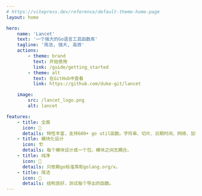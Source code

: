 ```yaml
---
# https://vitepress.dev/reference/default-theme-home-page
layout: home

hero:
    name: 'Lancet'
    text: '一个强大的Go语言工具函数库'
    tagline: '简洁, 强大, 高效'
    actions:
        - theme: brand
          text: 开始使用
          link: /guide/getting_started
        - theme: alt
          text: 在GitHub中查看
          link: https://github.com/duke-git/lancet

    image:
        src: /lancet_logo.png
        alt: lancet

features:
    - title: 全面
      icon: 💪
      details: 特性丰富，支持600+ go util函数。字符串、切片、日期时间、网络、加密、并发...
    - title: 模块化设计
      icon: 🏗
      details: 每个模块设计成一个包，模块之间无耦合。
    - title: 纯净
      icon: 💅
      details: 只依赖go标准库和golang.org/x。
    - title: 简洁
      icon: 👏
      details: 结构良好，测试每个导出的函数。
---
```


<p style="position:relative; top: -316px;left: 540px;">
  <img style="display: inline-block;margin-right:10px;" src="https://img.shields.io/github/stars/duke-git/lancet?style=social" alt="">

<img style="display: inline-block" src="https://img.shields.io/github/forks/duke-git/lancet?style=social" alt="">

  <!-- [![](https://img.shields.io/github/stars/duke-git/lancet?style=social)](https://github.com/duke-git/lancet)

  [![](https://img.shields.io/github/forks/duke-git/lancet?style=social)](https://github.com/duke-git/lancet) -->

</p>
